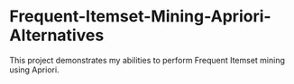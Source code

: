 # Frequent-Itemset-Mining-Apriori-Alternatives
This project demonstrates my abilities to perform Frequent Itemset mining using Apriori.
